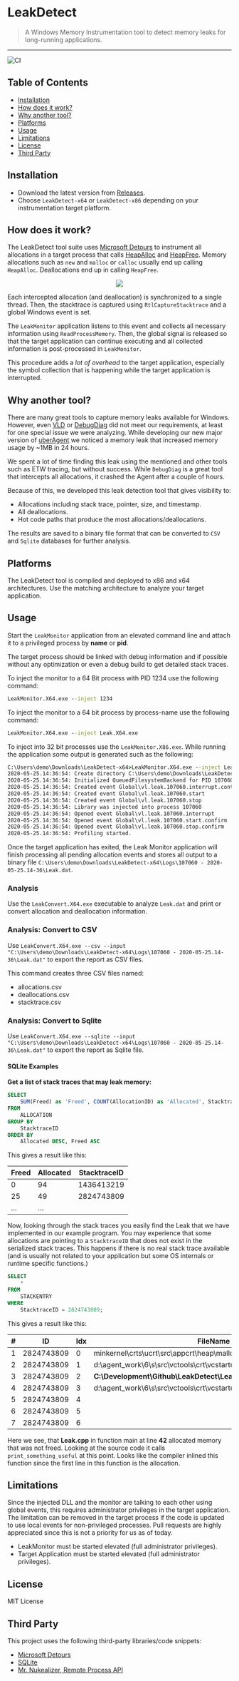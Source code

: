 # LeakDetect

> A Windows Memory Instrumentation tool to detect memory leaks for long-running applications.
---
![CI](https://github.com/vastlimits/LeakDetect/workflows/CI/badge.svg)


## Table of Contents

- [Installation](#installation)
- [How does it work?](#how-does-it-work)
- [Why another tool?](#why-another-tool)
- [Platforms](#platforms)
- [Usage](#usage)
- [Limitations](#limitations)
- [License](#license)
- [Third Party](#third-party)

## Installation
- Download the latest version from [Releases](https://github.com/vastlimits/LeakDetect/releases).
- Choose `LeakDetect-x64` or `LeakDetect-x86` depending on your instrumentation target platform.

## How does it work?
The LeakDetect tool suite uses [Microsoft Detours](https://github.com/microsoft/detours) to instrument all allocations in a target process that calls [HeapAlloc](https://docs.microsoft.com/en-us/windows/win32/api/heapapi/nf-heapapi-heapalloc) and [HeapFree](https://docs.microsoft.com/en-us/windows/win32/api/heapapi/nf-heapapi-heapfree). Memory allocations such as `new` and `malloc` or `calloc` usually end up calling `HeapAlloc`. Deallocations end up in calling `HeapFree`.

<p align="center">
  <img src="/docs/diagram_flow.png" />
</p>

Each intercepted allocation (and deallocation) is synchronized to a single thread. Then, the stacktrace is captured using `RtlCaptureStacktrace` and a global Windows event is set.

The `LeakMonitor` application listens to this event and collects all necessary information using `ReadProcessMemory`. Then, the global signal is released so that the target application can continue executing and all collected information is post-processed in `LeakMonitor`.

This procedure adds a *lot of overhead* to the target application, especially the symbol collection that is happening while the target application is interrupted.

## Why another tool?
There are many great tools to capture memory leaks available for Windows. However, even [VLD](https://kinddragon.github.io/vld/) or [DebugDiag](https://www.microsoft.com/en-us/download/details.aspx?id=58210) did not meet our requirements, at least for one special issue we were analyzing. While developing our new major version of [uberAgent](https://uberagent.com) we noticed a memory leak that increased memory usage by ~1MB in 24 hours.

We spent a lot of time finding this leak using the mentioned and other tools such as ETW tracing, but without success. While `DebugDiag` is a great tool that intercepts all allocations, it crashed the Agent after a couple of hours. 

Because of this, we developed this leak detection tool that gives visibility to:

- Allocations including stack trace, pointer, size, and timestamp.
- All deallocations.
- Hot code paths that produce the most allocations/deallocations.

The results are saved to a binary file format that can be converted to `CSV` and `Sqlite` databases for further analysis.

## Platforms
The LeakDetect tool is compiled and deployed to x86 and x64 architectures. Use the matching architecture to analyze your target application.

## Usage
Start the `LeakMonitor` application from an elevated command line and attach it to a privileged process by **name** or **pid**.

The target process should be linked with debug information and if possible without any optimization or even a debug build to get 
detailed stack traces.

To inject the monitor to a 64 Bit process with PID 1234 use the following command:

```cmd
LeakMonitor.X64.exe --inject 1234
```

To inject the monitor to a 64 bit process by process-name use the following command:

```cmd
LeakMonitor.X64.exe --inject Leak.X64.exe
```

To inject into 32 bit processes use the `LeakMonitor.X86.exe`. While running the application some output is generated such as the following:

```cmd
C:\Users\demo\Downloads\LeakDetect-x64>LeakMonitor.X64.exe --inject Leak.X64.exe
2020-05-25.14:36:54: Create directory C:\Users\demo\Downloads\LeakDetect-x64\Logs\107060 - 2020-05-25.14-36
2020-05-25.14:36:54: Initialized QueuedFilesystemBackend for PID 107060
2020-05-25.14:36:54: Created event Global\vl.leak.107060.interrupt.continue
2020-05-25.14:36:54: Created event Global\vl.leak.107060.start
2020-05-25.14:36:54: Created event Global\vl.leak.107060.stop
2020-05-25.14:36:54: Library was injected into process 107060
2020-05-25.14:36:54: Opened event Global\vl.leak.107060.interrupt
2020-05-25.14:36:54: Opened event Global\vl.leak.107060.start.confirm
2020-05-25.14:36:54: Opened event Global\vl.leak.107060.stop.confirm
2020-05-25.14:36:54: Profiling started.
```

Once the target application has exited, the Leak Monitor application will finish processing all pending allocation events and stores all output to a binary file `C:\Users\demo\Downloads\LeakDetect-x64\Logs\107060 - 2020-05-25.14-36\Leak.dat`.

### Analysis
Use the `LeakConvert.X64.exe` executable to analyze `Leak.dat` and print or convert allocation and deallocation information.

### Analysis: Convert to CSV
Use `LeakConvert.X64.exe --csv --input "C:\Users\demo\Downloads\LeakDetect-x64\Logs\107060 - 2020-05-25.14-36\Leak.dat"` to export the report as CSV files.

This command creates three CSV files named:

- allocations.csv
- deallocations.csv
- stacktrace.csv


### Analysis: Convert to Sqlite
Use `LeakConvert.X64.exe --sqlite --input "C:\Users\demo\Downloads\LeakDetect-x64\Logs\107060 - 2020-05-25.14-36\Leak.dat"` to export the report as Sqlite file.


#### SQLite Examples

**Get a list of stack traces that may leak memory:**

```sql
SELECT 
	SUM(Freed) as 'Freed', COUNT(AllocationID) as 'Allocated', StacktraceID
FROM
	ALLOCATION
GROUP BY
	StacktraceID	
ORDER BY
	Allocated DESC, Freed ASC
```

This gives a result like this:

| Freed | Allocated | StacktraceID |
|---|---|---|
| 0 | 94 | 1436413219 |
| 25 | 49 | 2824743809 |
| ... | ... |

Now, looking through the stack traces you easily find the Leak that we have implemented in our example program.
You may experience that some allocations are pointing to a `StacktraceID` that does not exist in the serialized stack traces. 
This happens if there is no real stack trace available (and is usually not related to your application but some OS internals or runtime specific functions.)

```sql
SELECT 
	*
FROM
	STACKENTRY
WHERE
	StacktraceID = 2824743809;
```

This gives a result like this:

| # | ID | Idx | FileName | SymbolName | LineNumber |
|---|---|---|---|---|---|
| 1 | 2824743809 | 0 | minkernel\crts\ucrt\src\appcrt\heap\malloc_base.cpp | _malloc_base | 34 |
| 2 | 2824743809 | 1 | d:\agent\_work\6\s\src\vctools\crt\vcstartup\src\heap\new_scalar.cpp | operator new | 35 |
| 3 | 2824743809 | 2 | **C:\Development\Github\LeakDetect\Leak\Leak.cpp** | **main** | 42 |
| 4 | 2824743809 | 3 | d:\agent\_work\6\s\src\vctools\crt\vcstartup\src\startup\exe_common.inl | __scrt_common_main_seh | 288 |
| 5 | 2824743809 | 4 | | BaseThreadInitThunk | 0 |
| 6 | 2824743809 | 5 | | RtlGetAppContainerNamedObjectPath | 0 |
| 7 | 2824743809 | 6 | | RtlGetAppContainerNamedObjectPath | 0 |

Here we see, that **Leak.cpp** in function main at line **42** allocated memory that was not freed. Looking at the source code it calls
`print_something_useful` at this point. Looks like the compiler inlined this function since the first line in this function is the allocation.

## Limitations
Since the injected DLL and the monitor are talking to each other using global events, this requires administrator privileges in the target application. The limitation can be removed in the target process if the code is updated to use local events for non-privileged processes. Pull requests are highly appreciated since this is not a priority for us as of today.

- LeakMonitor must be started elevated (full administrator privileges).
- Target Application must be started elevated (full administrator privileges).

## License
MIT License 

## Third Party
This project uses the following third-party libraries/code snippets:

- [Microsoft Detours](https://github.com/microsoft/detours)
- [SQLite](https://www.sqlite.org/)
- [Mr. Nukealizer, Remote Process API](https://www.codeproject.com/tips/139349/getting-the-address-of-a-function-in-a-dll-loaded)
